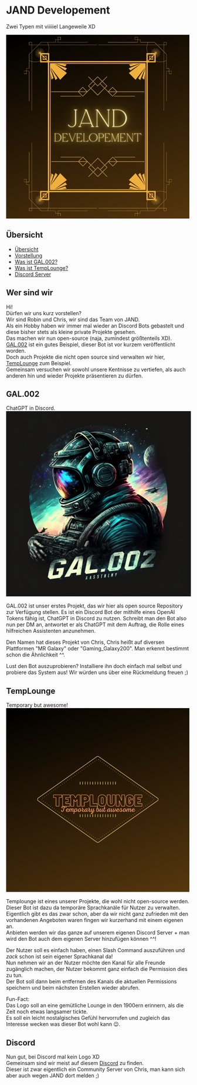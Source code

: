 # JAND Developement
Zwei Typen mit viiiiiel Langeweile XD

![Das Logo von JAND](../JAND_Logo.png)

## Übersicht

- [Übersicht](#übersicht)
- [Vorstellung](#wer-sind-wir)
- [Was ist GAL.002?](#gal002)
- [Was ist TempLounge?](#templounge)
- [Discord Server](#discord)


## Wer sind wir

Hi!  
Dürfen wir uns kurz vorstellen?  
Wir sind Robin und Chris, wir sind das Team von JAND.  
Als ein Hobby haben wir immer mal wieder an Discord Bots gebastelt und diese bisher stets als kleine private Projekte gesehen.  
Das machen wir nun open-source (naja, zumindest größtenteils XD).  
[GAL.002](#gal002) ist ein gutes Beispiel, dieser Bot ist vor kurzem veröffentlicht worden.  
Doch auch Projekte die nicht open source sind verwalten wir hier, [TempLounge](#templounge) zum Beispiel.  
Gemeinsam versuchen wir sowohl unsere Kentnisse zu vertiefen, als auch anderen hin und wieder Projekte präsentieren zu dürfen.  

## GAL.002
ChatGPT in Discord.
![Das Logo von GAL.002](../GAL.002_Logo.png)

GAL.002 ist unser erstes Projekt, das wir hier als open source Repository zur Verfügung stellen.
Es ist ein Discord Bot der mithilfe eines OpenAI Tokens fähig ist, ChatGPT in Discord zu nutzen.
Schreibt man den Bot also nun per DM an, antwortet er als ChatGPT mit dem Auftrag, die Rolle eines hilfreichen Assistenten anzunehmen.

Den Namen hat dieses Projekt von Chris, Chris heißt auf diversen Plattformen "MR Galaxy" oder "Gaming_Galaxy200".
Man erkennt bestimmt schon die Ähnlichkeit ^^. 

Lust den Bot auszuprobieren? Installiere ihn doch einfach mal selbst und probiere das System aus!
Wir würden uns über eine Rückmeldung freuen ;)

## TempLounge
Temporary but awesome!
![Das Logo von TempLounge](../TempLounge_Logo.png)

Templounge ist eines unserer Projekte, die wohl nicht open-source werden.  
Dieser Bot ist dazu da temporäre Sprachkanäle für Nutzer zu verwalten.  
Eigentlich gibt es das zwar schon, aber da wir nicht ganz zufrieden mit den vorhandenen Angeboten waren fingen wir kurzerhand mit einem eigenen an.  
Anbieten werden wir das ganze auf unserem eigenen Discord Server + man wird den Bot auch dem eigenen Server hinzufügen können ^^!

Der Nutzer soll es einfach haben, einen Slash Command auszuführen und *zack* schon ist sein eigener Sprachkanal da!  
Nun nehmen wir an der Nutzer möchte den Kanal für alle Freunde zugänglich machen, der Nutzer bekommt ganz einfach die Permission dies zu tun.  
Der Bot soll dann beim entfernen des Kanals die aktuellen Permissions speichern und beim nächsten Erstellen wieder abrufen.  

Fun-Fact:  
Das Logo soll an eine gemütliche Lounge in den 1900ern erinnern, als die Zeit noch etwas langsamer tickte.  
Es soll ein leicht nostalgisches Gefühl hervorrufen und zugleich das Interesse wecken was dieser Bot wohl kann :wink:.  

## Discord
Nun gut, bei Discord mal kein Logo XD  
Gemeinsam sind wir meist auf diesem [Discord](https://discord.gg/EmScKUnaPe) zu finden.  
Dieser ist zwar eigentlich ein Community Server von Chris, man kann sich aber auch wegen JAND dort melden ;)  
